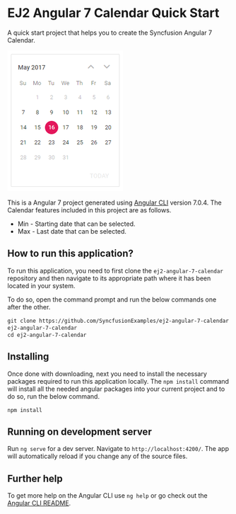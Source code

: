 
# EJ2 Angular 7 Calendar Quick Start

A quick start project that helps you to create the Syncfusion Angular 7 Calendar.

![Angular 7 Calendar](angular7calendar.png "Angualar 7 Calendar")

This is a Angular 7 project generated using [Angular CLI](https://github.com/angular/angular-cli) version 7.0.4. The Calendar features included in this project are as follows.

* Min - Starting date that can be selected.
* Max - Last date that can be selected.

## How to run this application?

To run this application, you need to first clone the `ej2-angular-7-calendar` repository and then navigate to its appropriate path where it has been located in your system.

To do so, open the command prompt and run the below commands one after the other.

```
git clone https://github.com/SyncfusionExamples/ej2-angular-7-calendar ej2-angular-7-calendar
cd ej2-angular-7-calendar
```

## Installing

Once done with downloading, next you need to install the necessary packages required to run this application locally. The `npm install` command will install all the needed angular packages into your current project and to do so, run the below command.

```
npm install
```

## Running on development server

Run `ng serve` for a dev server. Navigate to `http://localhost:4200/`. The app will automatically reload if you change any of the source files.

## Further help

To get more help on the Angular CLI use `ng help` or go check out the [Angular CLI README](https://github.com/angular/angular-cli/blob/master/README.md).
